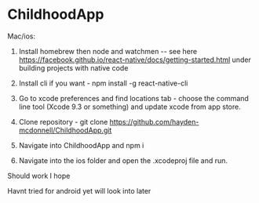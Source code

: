 # ChildhoodApp

Mac/ios:
1. Install homebrew then node and watchmen -- see here https://facebook.github.io/react-native/docs/getting-started.html under building projects with native code

2. Install cli if you want -    npm install -g react-native-cli

3. Go to xcode preferences and find locations tab - choose the command line tool (Xcode 9.3 or something) and update xcode from app store.

4. Clone repository -   git clone https://github.com/hayden-mcdonnell/ChildhoodApp.git

5. Navigate into ChildhoodApp and     npm i

6. Navigate into the ios folder and open the .xcodeproj file and run.

Should work I hope

Havnt tried for android yet will look into later
